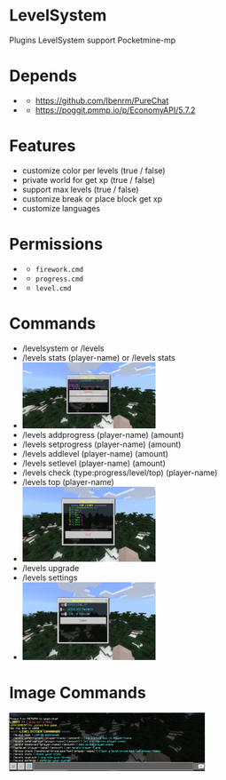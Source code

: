# LevelSystem
Plugins LevelSystem support Pocketmine-mp

# Depends
- - https://github.com/Ibenrm/PureChat
- - https://poggit.pmmp.io/p/EconomyAPI/5.7.2

# Features
- customize color per levels (true / false)
- private world for get xp (true / false)
- support max levels (true / false)
- customize break or place block get xp
- customize languages

# Permissions
- - `firework.cmd`
- - `progress.cmd`
- - `level.cmd`

# Commands
- /levelsystem or /levels
- /levels stats (player-name) or /levels stats
- <img src="https://github.com/Ibenrm/LevelSystem/blob/main/resources/img/menu.png" alt="Stats" width="50%">
- /levels addprogress (player-name) (amount)
- /levels setprogress (player-name) (amount)
- /levels addlevel (player-name) (amount)
- /levels setlevel (player-name) (amount)
- /levels check (type:progress/level/top) (player-name)
- /levels top (player-name)
- <img src="https://github.com/Ibenrm/LevelSystem/blob/main/resources/img/toplevels.png" alt="TopLevels" width="50%">
- /levels upgrade
- /levels settings
- <img src="https://github.com/Ibenrm/LevelSystem/blob/main/resources/img/settings.png" alt="Settings" width="50%">

# Image Commands
<img src="https://github.com/Ibenrm/LevelSystem/blob/main/resources/img/commands.png" alt="Settings" width="70%">
